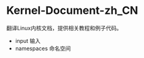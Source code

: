 Kernel-Document-zh_CN
=====================

翻译Linux内核文档，提供相关教程和例子代码。

* input 输入
* namespaces 命名空间
